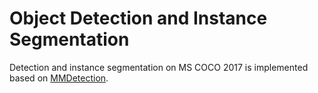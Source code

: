 # Object Detection and Instance Segmentation

Detection and instance segmentation on MS COCO 2017 is implemented based on [MMDetection](https://github.com/open-mmlab/mmdetection).

